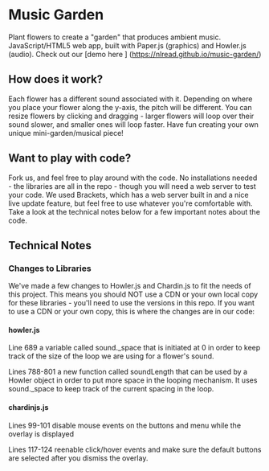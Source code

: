 # Music Garden
Plant flowers to create a "garden" that produces ambient music. JavaScript/HTML5 web app, built with Paper.js (graphics) and Howler.js (audio). Check out our [demo here ] (https://nlread.github.io/music-garden/)

## How does it work? 
Each flower has a different sound associated with it. Depending on where you place your flower along the y-axis, the pitch will be different. You can resize flowers by clicking and dragging - larger flowers will loop over their sound slower, and smaller ones will loop faster. Have fun creating your own unique mini-garden/musical piece!

## Want to play with code?
Fork us, and feel free to play around with the code. No installations needed - the libraries are all in the repo - though you will need a web server to test your code. We used Brackets, which has a web server built in and a nice live update feature, but feel free to use whatever you're comfortable with. Take a look at the technical notes below for a few important notes about the code.

## Technical Notes
### Changes to Libraries
We've made a few changes to Howler.js and Chardin.js to fit the needs of this project. This means you should NOT use a CDN or your own local copy for these libraries - you'll need to use the versions in this repo. If you want to use a CDN or your own copy, this is where the changes are in our code:

#### howler.js
Line 689 a variable called sound.\_space that is initiated at 0 in order to keep track of the size of the loop we are using for a flower's sound. 

Lines 788-801 a new function called soundLength that can be used by a Howler object in order to put more space in the looping mechanism. It uses sound.\_space to keep track of the current spacing in the loop.

#### chardinjs.js
Lines 99-101 disable mouse events on the buttons and menu while the overlay is displayed

Lines 117-124 reenable click/hover events and make sure the default buttons are selected after you dismiss the overlay. 
